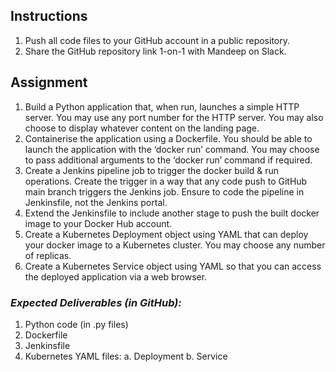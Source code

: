 ## Instructions
1. Push all code files to your GitHub account in a public repository.
2. Share the GitHub repository link 1-on-1 with Mandeep on Slack.
## Assignment
1. Build a Python application that, when run, launches a simple HTTP server. 
You may use any port number for the HTTP server. You may also choose to 
display whatever content on the landing page.
2. Containerise the application using a Dockerfile. You should be able to launch
the application with the ‘docker run’ command. You may choose to pass 
additional arguments to the ‘docker run’ command if required.
3. Create a Jenkins pipeline job to trigger the docker build & run operations. 
Create the trigger in a way that any code push to GitHub main branch 
triggers the Jenkins job. Ensure to code the pipeline in Jenkinsfile, not the 
Jenkins portal.
4. Extend the Jenkinsfile to include another stage to push the built docker 
image to your Docker Hub account.
5. Create a Kubernetes Deployment object using YAML that can deploy your 
docker image to a Kubernetes cluster. You may choose any number of 
replicas.
6. Create a Kubernetes Service object using YAML so that you can access the 
deployed application via a web browser.
### *Expected Deliverables (in GitHub):*
1. Python code (in .py files)
2. Dockerfile
3. Jenkinsfile
4. Kubernetes YAML files:
a. Deployment
b. Service